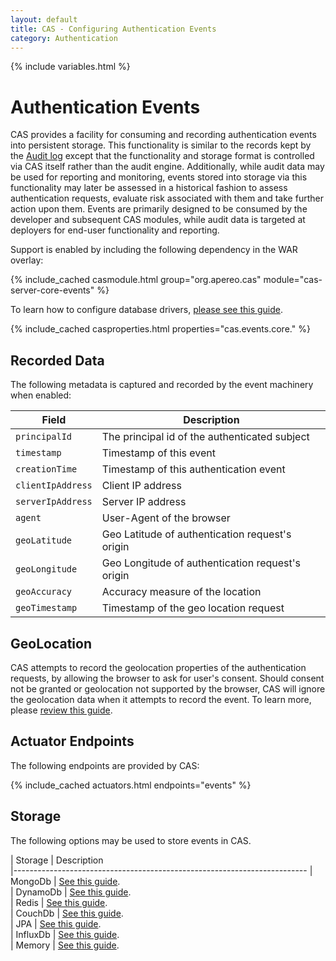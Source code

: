 ```yaml
---
layout: default
title: CAS - Configuring Authentication Events
category: Authentication
---
```

{% include variables.html %}

# Authentication Events

CAS provides a facility for consuming and recording authentication events into 
persistent storage. This functionality is similar to the records
kept by the [Audit log](../audits/Audits.html) except that the functionality and storage 
format is controlled via CAS itself rather than the audit engine.
Additionally, while audit data may be used for reporting and monitoring, events 
stored into storage via this functionality may later be assessed
in a historical fashion to assess authentication requests, evaluate risk 
associated with them and take further action upon them. Events are primarily
designed to be consumed by the developer and subsequent CAS modules, while 
audit data is targeted at deployers for end-user functionality and reporting.

Support is enabled by including the following dependency in the WAR overlay:

{% include_cached casmodule.html group="org.apereo.cas" module="cas-server-core-events" %}

To learn how to configure database drivers, [please see this guide](../installation/JDBC-Drivers.html).

{% include_cached casproperties.html properties="cas.events.core." %}

## Recorded Data

The following metadata is captured and recorded by the event machinery when enabled:

| Field             | Description                                      |
|-------------------|--------------------------------------------------|
| `principalId`     | The principal id of the authenticated subject    |
| `timestamp`       | Timestamp of this event                          |
| `creationTime`    | Timestamp of this authentication event           |
| `clientIpAddress` | Client IP address                                |
| `serverIpAddress` | Server IP address                                |
| `agent`           | User-Agent of the browser                        |
| `geoLatitude`     | Geo Latitude of authentication request's origin  |
| `geoLongitude`    | Geo Longitude of authentication request's origin |
| `geoAccuracy`     | Accuracy measure of the location                 |
| `geoTimestamp`    | Timestamp of the geo location request            |

## GeoLocation

CAS attempts to record the geolocation properties of the authentication requests, by allowing 
the browser to ask for user's consent.  Should consent not be granted or geolocation 
not supported by the browser, CAS will ignore the geolocation data when it attempts to
record the event. To learn more, please [review this guide](GeoTracking-Authentication-Requests.html).

## Actuator Endpoints

The following endpoints are provided by CAS:

{% include_cached actuators.html endpoints="events" %}
  
## Storage

The following options may be used to store events in CAS.

| Storage          | Description                                           
|-------------------------------------------------------------------------
| MongoDb           | [See this guide](Configuring-Authentication-Events-MongoDb.html).   
| DynamoDb          | [See this guide](Configuring-Authentication-Events-DynamoDb.html).   
| Redis             | [See this guide](Configuring-Authentication-Events-Redis.html).   
| CouchDb           | [See this guide](Configuring-Authentication-Events-CouchDb.html).   
| JPA               | [See this guide](Configuring-Authentication-Events-JPA.html).   
| InfluxDb          | [See this guide](Configuring-Authentication-Events-InfluxDb.html).   
| Memory            | [See this guide](Configuring-Authentication-Events-Memory.html).   
